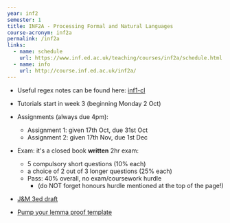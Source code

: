 ```yaml
---
year: inf2
semester: 1
title: INF2A - Processing Formal and Natural Languages
course-acronym: inf2a
permalink: /inf2a
links:
  - name: schedule
    url: https://www.inf.ed.ac.uk/teaching/courses/inf2a/schedule.html
  - name: info
    url: http://course.inf.ed.ac.uk/inf2a/
---
```

- Useful regex notes can be found here: [inf1-cl](/inf1#inf1-cl)
- Tutorials start in week 3 (beginning Monday 2 Oct)
- Assignments (always due 4pm):
  - Assignment 1: given 17th Oct, due 31st Oct
  - Assignment 2: given 17th Nov, due 1st Dec

- Exam: it's a closed book **written** 2hr exam:
  - 5 compulsory short questions (10% each)
  - a choice of 2 out of 3 longer questions (25% each)
  - Pass: 40% overall, no exam/coursework hurdle
    - (do NOT forget honours hurdle mentioned at the top of the page!)
- [J&M 3ed draft](https://web.stanford.edu/~jurafsky/slp3/ed3book.pdf)
- [Pump your lemma proof template](https://courses.engr.illinois.edu/cs373/sp2009/Handouts/pumping-lemma/pumping-lemma.html)
